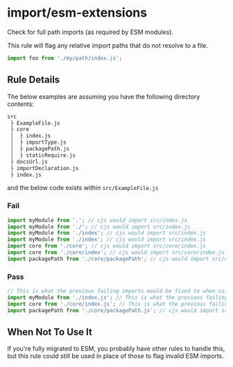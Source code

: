 # import/esm-extensions

Check for full path imports (as required by ESM modules).

This rule will flag any relative import paths that do not resolve to a file.

```js
import foo from './my/path/index.js';
```

## Rule Details

The below examples are assuming you have the following directory contents:

```bash
src
 ├ ExampleFile.js
 ├ core
 │  ├ index.js
 │  ├ importType.js
 │  ├ packagePath.js
 │  ├ staticRequire.js
 ├ docsUrl.js
 ├ importDeclaration.js
 ├ index.js

```

and the below code exists within `src/ExampleFile.js`

### Fail

```js
import myModule from '.'; // cjs would import src/index.js
import myModule from './'; // cjs would import src/index.js
import myModule from './index'; // cjs would import src/index.js
import myModule from './index'; // cjs would import src/index.js
import core from './core'; // cjs would import src/core/index.js
import core from './core/index'; // cjs would import src/core/index.js
import packagePath from './core/packagePath'; // cjs would import src/core/packagePath.js
```

### Pass

```js
// This is what the previous failing imports would be fixed to when using `--fix`
import myModule from './index.js'; // This is what the previous failing imports would be fixed to
import core from './core/index.js'; // This is what the previous failing imports would be fixed to
import packagePath from './core/packagePath.js'; // cjs would import src/core/packagePath.js
```

## When Not To Use It

If you're fully migrated to ESM, you probably have other rules to handle this, but this rule could still be used in place of those to flag invalid ESM imports.
